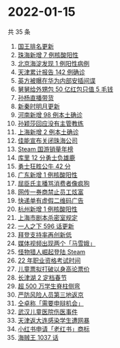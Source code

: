 # 2022-01-15

共 35 条

<!-- BEGIN -->
<!-- 最后更新时间 Sat Jan 15 2022 18:07:47 GMT+0800 (China Standard Time) -->

1. [国王排名更新](https://www.zhihu.com/search?q=国王排名)
1. [珠海新增 7 例核酸阳性](https://www.zhihu.com/search?q=珠海疫情)
1. [北京海淀发现 1 例阳性病例](https://www.zhihu.com/search?q=北京疫情)
1. [天津累计报告 142 例确诊](https://www.zhihu.com/search?q=天津疫情)
1. [英方被曝在华为内部安插间谍](https://www.zhihu.com/search?q=华为)
1. [舅舅给外甥包 50 亿红包只值 5 毛钱](https://www.zhihu.com/search?q=50亿红包只值5毛钱)
1. [孙杨直播带货](https://www.zhihu.com/search?q=孙杨)
1. [新秦时明月更新](https://www.zhihu.com/search?q=新秦时明月)
1. [河南新增 98 例本土确诊](https://www.zhihu.com/search?q=河南疫情)
1. [孙颖莎回应没有主管教练](https://www.zhihu.com/search?q=孙颖莎)
1. [上海新增 2 例本土确诊](https://www.zhihu.com/search?q=上海疫情)
1. [佳能宣布关闭珠海公司](https://www.zhihu.com/search?q=佳能)
1. [Steam 国游销量年榜](https://www.zhihu.com/search?q=steam)
1. [库里 12 分勇士负雄鹿](https://www.zhihu.com/search?q=勇士)
1. [勇士狂胜公牛 42 分](https://www.zhihu.com/search?q=勇士)
1. [广东新增 1 例核酸阳性](https://www.zhihu.com/search?q=广东疫情)
1. [屈臣氏主播骂消费者像疯狗](https://www.zhihu.com/search?q=屈臣氏)
1. [网传一券商禁止员工炫富](https://www.zhihu.com/search?q=员工炫富)
1. [快递单有虚假二维码广告](https://www.zhihu.com/search?q=快递单广告)
1. [杭州新增 1 例核酸阳性](https://www.zhihu.com/search?q=杭州疫情)
1. [上海市剧本杀密室规定](https://www.zhihu.com/search?q=剧本杀)
1. [一人之下 596 话更新](https://www.zhihu.com/search?q=一人之下)
1. [拜登支持率再创新低](https://www.zhihu.com/search?q=拜登支持率)
1. [媒体视频出现两个「马雪娥」](https://www.zhihu.com/search?q=马雪娥)
1. [怪物猎人崛起登陆 Steam](https://www.zhihu.com/search?q=怪物猎人崛起)
1. [22 年职业资格考试时间](https://www.zhihu.com/search?q=职业资格考试时间)
1. [儿童票拟打破以身高论票价](https://www.zhihu.com/search?q=儿童票)
1. [长津湖 2 定档春节](https://www.zhihu.com/search?q=水门桥)
1. [超 500 万学生脊柱侧弯](https://www.zhihu.com/search?q=脊柱侧弯)
1. [严防风险人员第三地返京](https://www.zhihu.com/search?q=第三地返京)
1. [仝卓称「需要申辩机会」](https://www.zhihu.com/search?q=仝卓)
1. [武汉儿童医院伤医事件](https://www.zhihu.com/search?q=武汉儿童医院)
1. [天津返大连感染学生遭网暴](https://www.zhihu.com/search?q=感染学生被网暴)
1. [小红书申请「老红书」商标](https://www.zhihu.com/search?q=小红书)
1. [海贼王 1037 话](https://www.zhihu.com/search?q=海贼王)

<!-- END -->
